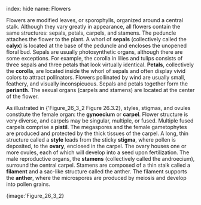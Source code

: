 index: hide
name: Flowers

Flowers are modified leaves, or sporophylls, organized around a central stalk. Although they vary greatly in appearance, all flowers contain the same structures: sepals, petals, carpels, and stamens. The peduncle attaches the flower to the plant. A whorl of  **sepals** (collectively called the  **calyx**) is located at the base of the peduncle and encloses the unopened floral bud. Sepals are usually photosynthetic organs, although there are some exceptions. For example, the corolla in lilies and tulips consists of three sepals and three petals that look virtually identical.  **Petals**, collectively the  **corolla**, are located inside the whorl of sepals and often display vivid colors to attract pollinators. Flowers pollinated by wind are usually small, feathery, and visually inconspicuous. Sepals and petals together form the  **perianth**. The sexual organs (carpels and stamens) are located at the center of the flower.

As illustrated in {'Figure_26_3_2 Figure 26.3.2}, styles, stigmas, and ovules constitute the female organ: the  **gynoecium** or  **carpel**. Flower structure is very diverse, and carpels may be singular, multiple, or fused. Multiple fused carpels comprise a  **pistil**. The megaspores and the female gametophytes are produced and protected by the thick tissues of the carpel. A long, thin structure called a  **style** leads from the sticky  **stigma**, where pollen is deposited, to the  **ovary**, enclosed in the carpel. The ovary houses one or more ovules, each of which will develop into a seed upon fertilization. The male reproductive organs, the  **stamens** (collectively called the androecium), surround the central carpel. Stamens are composed of a thin stalk called a  **filament** and a sac-like structure called the anther. The filament supports the  **anther**, where the microspores are produced by meiosis and develop into pollen grains.


{image:'Figure_26_3_2}
        
